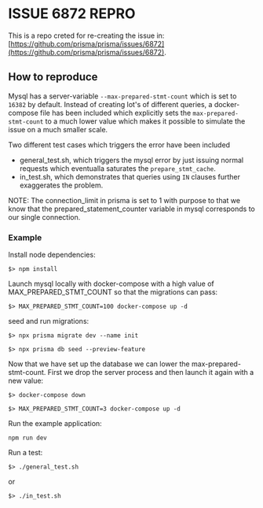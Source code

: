 # ISSUE 6872 REPRO

This is a repo creted for re-creating the issue in: [https://github.com/prisma/prisma/issues/6872](https://github.com/prisma/prisma/issues/6872).

## How to reproduce
Mysql has a server-variable `--max-prepared-stmt-count` which is set to `16382` by default. Instead of creating lot's of different 
queries, a docker-compose file has been included which explicitly sets the `max-prepared-stmt-count` to a much lower value which
makes it possible to simulate the issue on a much smaller scale.

Two different test cases which triggers the error have been included

* general_test.sh, which triggers the mysql error by just issuing normal requests which eventualla saturates the `prepare_stmt_cache`.
* in_test.sh, which demonstrates that queries using `IN` clauses further exaggerates the problem.

NOTE: The connection_limit in prisma is set to 1 with purpose to that we know that the prepared_statement_counter variable in mysql corresponds to our single connection.

### Example

Install node dependencies:

`$> npm install`

Launch mysql locally with docker-compose with a high value of MAX_PREPARED_STMT_COUNT so that the migrations can pass:

`$> MAX_PREPARED_STMT_COUNT=100 docker-compose up -d`

seed and run migrations:

`$> npx prisma migrate dev --name init`

`$> npx prisma db seed --preview-feature`

Now that we have set up the database we can lower the max-prepared-stmt-count. First we drop the server process and then launch it again with a new value:

`$> docker-compose down`

`$> MAX_PREPARED_STMT_COUNT=3 docker-compose up -d`

Run the example application:

`npm run dev`

Run a test:

`$> ./general_test.sh`

or

`$> ./in_test.sh`

